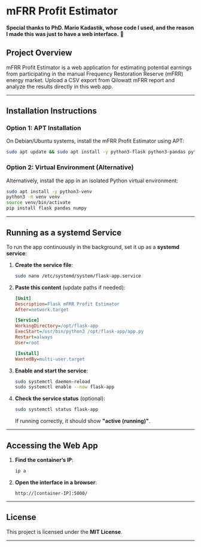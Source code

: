 # mFRR Profit Estimator

**Special thanks to PhD. Mario Kadastik, whose code I used, and the reason I made this was just to have a web interface.** 🎉


## Project Overview
mFRR Profit Estimator is a web application for estimating potential earnings from participating in the manual Frequency Restoration Reserve (mFRR) energy market.  Upload a CSV export from Qilowatt mFRR report and analyze the results directly in this web app.

---

## Installation Instructions

### **Option 1: APT Installation**  
On Debian/Ubuntu systems, install the mFRR Profit Estimator using APT:  
```sh
sudo apt update && sudo apt install -y python3-flask python3-pandas python3-numpy
```

### **Option 2: Virtual Environment (Alternative)**  
Alternatively, install the app in an isolated Python virtual environment:  
```sh
sudo apt install -y python3-venv
python3 -m venv venv
source venv/bin/activate
pip install flask pandas numpy
```

---

## Running as a systemd Service
To run the app continuously in the background, set it up as a **systemd service**:

1. **Create the service file**:
   ```sh
   sudo nano /etc/systemd/system/flask-app.service
   ```
2. **Paste this content** (update paths if needed):
   ```ini
   [Unit]
   Description=Flask mFRR Profit Estimator
   After=network.target

   [Service]
   WorkingDirectory=/opt/flask-app
   ExecStart=/usr/bin/python3 /opt/flask-app/app.py
   Restart=always
   User=root

   [Install]
   WantedBy=multi-user.target
   ```
3. **Enable and start the service**:
   ```sh
   sudo systemctl daemon-reload
   sudo systemctl enable --now flask-app
   ```

4. **Check the service status** (optional):
   ```sh
   sudo systemctl status flask-app
   ```
   If running correctly, it should show **"active (running)"**.

---

## Accessing the Web App

1. **Find the container’s IP**:
   ```sh
   ip a
   ```
2. **Open the interface in a browser**:
   ```
   http://[container-IP]:5000/
   ```

---

## License

This project is licensed under the **MIT License**.

---
